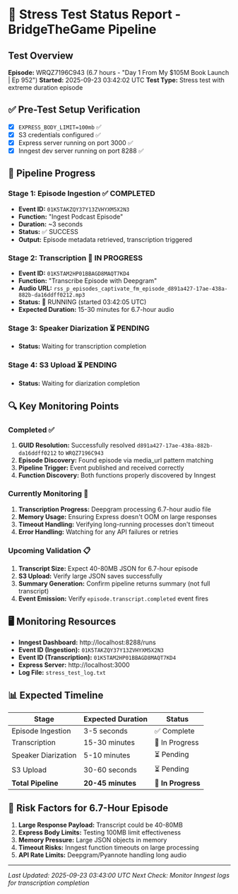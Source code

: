 # 🧪 Stress Test Status Report - BridgeTheGame Pipeline

## Test Overview
**Episode:** WRQZ7196C943 (6.7 hours - "Day 1 From My $105M Book Launch | Ep 952")
**Started:** 2025-09-23 03:42:02 UTC
**Test Type:** Stress test with extreme duration episode

## ✅ Pre-Test Setup Verification
- [x] `EXPRESS_BODY_LIMIT=100mb` ✅
- [x] S3 credentials configured ✅
- [x] Express server running on port 3000 ✅
- [x] Inngest dev server running on port 8288 ✅

## 🎯 Pipeline Progress

### Stage 1: Episode Ingestion ✅ COMPLETED
- **Event ID:** `01K5TAKZQY37Y13ZVHYXM5X2N3`
- **Function:** "Ingest Podcast Episode"
- **Duration:** ~3 seconds
- **Status:** ✅ SUCCESS
- **Output:** Episode metadata retrieved, transcription triggered

### Stage 2: Transcription 🔄 IN PROGRESS
- **Event ID:** `01K5TAM2HP01BBAGD8MAQT7KD4`
- **Function:** "Transcribe Episode with Deepgram"
- **Audio URL:** `rss_p_episodes_captivate_fm_episode_d891a427-17ae-438a-882b-da16ddff0212.mp3`
- **Status:** 🔄 RUNNING (started 03:42:05 UTC)
- **Expected Duration:** 15-30 minutes for 6.7-hour audio

### Stage 3: Speaker Diarization ⏳ PENDING
- **Status:** Waiting for transcription completion

### Stage 4: S3 Upload ⏳ PENDING
- **Status:** Waiting for diarization completion

## 🔍 Key Monitoring Points

### Completed ✅
1. **GUID Resolution:** Successfully resolved `d891a427-17ae-438a-882b-da16ddff0212` to `WRQZ7196C943`
2. **Episode Discovery:** Found episode via media_url pattern matching
3. **Pipeline Trigger:** Event published and received correctly
4. **Function Discovery:** Both functions properly discovered by Inngest

### Currently Monitoring 👀
1. **Transcription Progress:** Deepgram processing 6.7-hour audio file
2. **Memory Usage:** Ensuring Express doesn't OOM on large responses
3. **Timeout Handling:** Verifying long-running processes don't timeout
4. **Error Handling:** Watching for any API failures or retries

### Upcoming Validation 📋
1. **Transcript Size:** Expect 40-80MB JSON for 6.7-hour episode
2. **S3 Upload:** Verify large JSON saves successfully
3. **Summary Generation:** Confirm pipeline returns summary (not full transcript)
4. **Event Emission:** Verify `episode.transcript.completed` event fires

## 🖥️ Monitoring Resources

- **Inngest Dashboard:** http://localhost:8288/runs
- **Event ID (Ingestion):** `01K5TAKZQY37Y13ZVHYXM5X2N3`
- **Event ID (Transcription):** `01K5TAM2HP01BBAGD8MAQT7KD4`
- **Express Server:** http://localhost:3000
- **Log File:** `stress_test_log.txt`

## 📊 Expected Timeline

| Stage | Expected Duration | Status |
|-------|------------------|---------|
| Episode Ingestion | 3-5 seconds | ✅ Complete |
| Transcription | 15-30 minutes | 🔄 In Progress |
| Speaker Diarization | 5-10 minutes | ⏳ Pending |
| S3 Upload | 30-60 seconds | ⏳ Pending |
| **Total Pipeline** | **20-45 minutes** | 🔄 **In Progress** |

## 🚨 Risk Factors for 6.7-Hour Episode

1. **Large Response Payload:** Transcript could be 40-80MB
2. **Express Body Limits:** Testing 100MB limit effectiveness
3. **Memory Pressure:** Large JSON objects in memory
4. **Timeout Risks:** Inngest function timeouts on large processing
5. **API Rate Limits:** Deepgram/Pyannote handling long audio

---
*Last Updated: 2025-09-23 03:43:00 UTC*
*Next Check: Monitor Inngest logs for transcription completion*